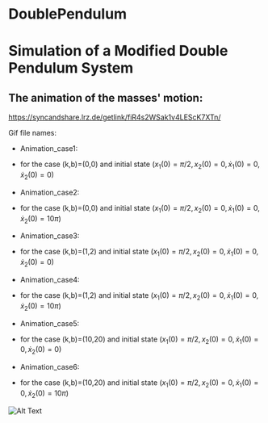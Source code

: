 # DoublePendulum

# Simulation of a Modified Double Pendulum System

## The animation of the masses' motion:
https://syncandshare.lrz.de/getlink/fiR4s2WSak1v4LEScK7XTn/


Gif file names:
- Animation_case1:
- for the case (k,b)=(0,0) and initial state ($x_1(0)=\pi/2,x_2(0)=0,\dot{x}_1(0)=0,\dot{x}_2(0)=0$)
- Animation_case2:
- for the case (k,b)=(0,0) and initial state ($x_1(0)=\pi/2,x_2(0)=0,\dot{x}_1(0)=0,\dot{x}_2(0)=10\pi$)

- Animation_case3:
- for the case (k,b)=(1,2) and initial state ($x_1(0)=\pi/2,x_2(0)=0,\dot{x}_1(0)=0,\dot{x}_2(0)=0$)
- Animation_case4:
- for the case (k,b)=(1,2) and initial state ($x_1(0)=\pi/2,x_2(0)=0,\dot{x}_1(0)=0,\dot{x}_2(0)=10\pi$)

-  Animation_case5:
- for the case (k,b)=(10,20) and initial state ($x_1(0)=\pi/2,x_2(0)=0,\dot{x}_1(0)=0,\dot{x}_2(0)=0$)
- Animation_case6:
- for the case (k,b)=(10,20) and initial state ($x_1(0)=\pi/2,x_2(0)=0,\dot{x}_1(0)=0,\dot{x}_2(0)=10\pi$)


![Alt Text]([https://media.giphy.com/media/vFKqnCdLPNOKc/giphy.gif](https://syncandshare.lrz.de/getlink/fiH77cad49uVV6cDjoza4e/animation_case1.gif)https://syncandshare.lrz.de/getlink/fiH77cad49uVV6cDjoza4e/animation_case1.gif)

